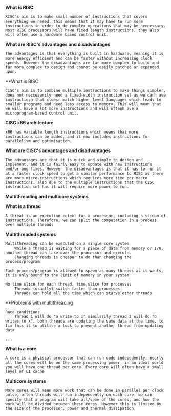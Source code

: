 
**What is RISC**

	RISC's aim is to make small number of instructions that covers everything we neeed, this means that it may have to run more instructions in order to do complex operations that may be neccessary. Most RISC processors will have fixed length instructions, they also will often use a hardware based control unit.

**What are RISC's advantages and disadvantages**

	The advantages is that everything is built in hardware, meaning it is more energy efficient and can be faster without increasing clock speeds. However the disadvantages are far more complex to build and far more complex to design and cannot be easily patched or expanded upon.

**What is RISC

	CISC's aim is to combine multiple instructions to make things simpler, does not neccesarily need a fixed-width instruction set as we canh ave instructiosn that cloesr match higher level languages which leads to smaller programs and need less access to memory. This will mean that we will have a lot more instructions and will oftenh ave a microprogram-based control unit.

**CISC x86 architecture**

	x86 has variable length instructions which means that more instructions can be added, and it now includes instructions for parallelism and optimisation.

**What are CISC's advantages and disadvantages**

	The advantages are that it is quick and simple to design and implement, and it is fairly easy to update with new instructions and/or bug fixes. However the disadvantages is that it has to run it at a faster clock speed to get a similar performance to RISC as there are more micro-instructions which requires more time per macro instructions, also due to the multiple instructions that the CISC instruction set has it will require more power to run.

**Multithreading and multicore systems**

**What is a thread**

	A threat is an execution cotext for a processor, including a stream of instructions. Therefore, we can split the computation in a process over multiple threads

**Multithreaded systems**

	Multithreading can be executed on a single core system
		While a thread is waiting for a piece of data from memory or I/O, another thread can take over the processor and execute.
		Changing threads is cheaper to do than changing the process/program

	Each process/program is allowed to spawn as many threads as it wants, it is only bound to the limit of memory in your system

	No time slice for each thread, time slice for processes
		Threads (usually) switch faster than processes.
		Threads can hold all the time which can starve other threads

**Problems with multithreading

	Race conditions
		Thread 1 will do "a write to x" similarily thread 2 will do "b writes to x", both threads are updating the same data at the time, to fix this is to utilise a lock to prevent another thread from updating data

	...

**What is a core**

	A core is a phyiscal processor that can run code indepedently, nearly all the cores will be on the same processing power, in an ideal world you will have one thread per core. Every core will often have a small level of L1 cache

**Multicore systems**

	More cores will mean more work that can be done in parallel per clock pulse, often threads will run independently on each core, we can specify that a program will take all/some of the cores, and how the work will be divided between these cores. However this is limited by the size of the processor, power and thermal dissipation.





